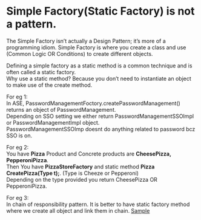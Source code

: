 
# Simple Factory(Static Factory) is not a pattern.

The Simple Factory isn’t actually a Design Pattern; it’s more of a programming idiom.
Simple Factory is where you create a class and use (Common Logic OR Conditions) to create different objects.

Defining a simple factory as a static method is a common technique and is often called a static factory.\
Why use a static method? Because you don’t need to instantiate an object to make use of the create method.

For eg 1:\
In ASE, PasswordManagementFoctory.createPasswordManagement() returns an object of PasswordManagement.\
Depending on SSO setting we either return PasswordManagementSSOImpl or PasswordManagementImpl object.\
PasswordManagementSSOImp doesnt do anything related to password bcz SSO is on.

For eg 2:\
You have **Pizza** Product and Concrete products are **CheesePizza, PepperoniPizza**.\
Then You have **PizzaStoreFactory** and static method **Pizza CreatePizza(Type t);**. (Type is Cheeze or Pepperoni)\
Depending on the type provided you return CheesePizza OR PepperoniPizza.

For eg 3:\
In chain of responsibility pattern. It is better to have static factory method where we create all object and link them in chain. 
[Sample](https://github.com/xXLogicNotFoundXx/DesignPatterns/blob/main/Chain%20of%20Responsibility/Logger/ChainPatternDemo.java)
